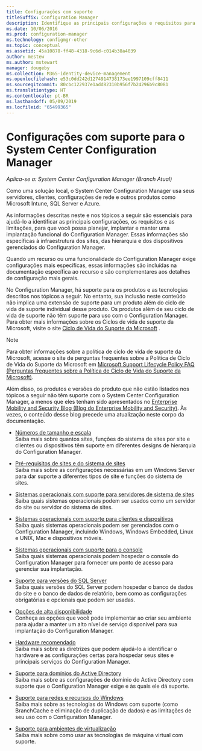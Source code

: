 ```yaml
---
title: Configurações com suporte
titleSuffix: Configuration Manager
description: Identifique as principais configurações e requisitos para que você possa planejar, implantar e manter uma implantação funcional do System Center Configuration Manager.
ms.date: 10/06/2016
ms.prod: configuration-manager
ms.technology: configmgr-other
ms.topic: conceptual
ms.assetid: 45a10878-ff48-4318-9c6d-c014b38a4039
author: mestew
ms.author: mstewart
manager: dougeby
ms.collection: M365-identity-device-management
ms.openlocfilehash: e53c0dd242d1274914738173ee1997109cff8411
ms.sourcegitcommit: 80cbc122937e1add82310b956f7b24296b9c8081
ms.translationtype: HT
ms.contentlocale: pt-BR
ms.lasthandoff: 05/09/2019
ms.locfileid: "65499365"
---
```

# <a name="supported-configurations-for-system-center-configuration-manager"></a>Configurações com suporte para o System Center Configuration Manager

*Aplica-se a: System Center Configuration Manager (Branch Atual)*

Como uma solução local, o System Center Configuration Manager usa seus servidores, clientes, configurações de rede e outros produtos como Microsoft Intune, SQL Server e Azure.

As informações descritas neste e nos tópicos a seguir são essenciais para ajudá-lo a identificar as principais configurações, os requisitos e as limitações, para que você possa planejar, implantar e manter uma implantação funcional do Configuration Manager.  Essas informações são específicas à infraestrutura dos sites, das hierarquia e dos dispositivos gerenciados do Configuration Manager.

Quando um recurso ou uma funcionalidade do Configuration Manager exige configurações mais específicas, essas informações são incluídas na documentação específica ao recurso e são complementares aos detalhes de configuração mais gerais.  

 No Configuration Manager, há suporte para os produtos e as tecnologias descritos nos tópicos a seguir. No entanto, sua inclusão neste conteúdo não implica uma extensão de suporte para um produto além do ciclo de vida de suporte individual desse produto. Os produtos além de seu ciclo de vida de suporte não têm suporte para uso com o Configuration Manager. Para obter mais informações sobre os Ciclos de vida de suporte da Microsoft, visite o site [Ciclo de Vida do Suporte da Microsoft](http://go.microsoft.com/fwlink/p/?LinkId=208270) .  

> [!NOTE]  
>  Para obter informações sobre a política de ciclo de vida de suporte da Microsoft, acesse o site de perguntas frequentes sobre a Política de Ciclo de Vida do Suporte da Microsoft em [Microsoft Support Lifecycle Policy FAQ (Perguntas frequentes sobre a Política de Ciclo de Vida do Suporte da Microsoft)](http://go.microsoft.com/fwlink/p/?LinkId=31976).  

 Além disso, os produtos e versões do produto que não estão listados nos tópicos a seguir não têm suporte com o System Center Configuration Manager, a menos que eles tenham sido apresentados no [Enterprise Mobility and Security Blog (Blog do Enterprise Mobility and Security)](https://blogs.technet.microsoft.com/enterprisemobility/).  Às vezes, o conteúdo desse blog precede uma atualização neste corpo da documentação.


-  [Números de tamanho e escala](../../../core/plan-design/configs/size-and-scale-numbers.md)  
Saiba mais sobre quantos sites, funções do sistema de sites por site e clientes ou dispositivos têm suporte em diferentes designs de hierarquia do Configuration Manager.

-  [Pré-requisitos de sites e do sistema de sites](../../../core/plan-design/configs/site-and-site-system-prerequisites.md)  
Saiba mais sobre as configurações necessárias em um Windows Server para dar suporte a diferentes tipos de site e funções do sistema de sites.

-  [Sistemas operacionais com suporte para servidores de sistema de sites](../../../core/plan-design/configs/supported-operating-systems-for-site-system-servers.md)  
Saiba quais sistemas operacionais podem ser usados como um servidor do site ou servidor do sistema de sites.

-  [Sistemas operacionais com suporte para clientes e dispositivos](../../../core/plan-design/configs/supported-operating-systems-for-clients-and-devices.md)  
Saiba quais sistemas operacionais podem ser gerenciados com o Configuration Manager, incluindo Windows, Windows Embedded, Linux e UNIX, Mac e dispositivos móveis.

-  [Sistemas operacionais com suporte para o console](../../../core/plan-design/configs/supported-operating-systems-consoles.md)  
Saiba quais sistemas operacionais podem hospedar o console do Configuration Manager para fornecer um ponto de acesso para gerenciar sua implantação.  

-  [Suporte para versões do SQL Server](../../../core/plan-design/configs/support-for-sql-server-versions.md)  
Saiba quais versões do SQL Server podem hospedar o banco de dados do site e o banco de dados de relatório, bem como as configurações obrigatórias e opcionais que podem ser usadas.

-  [Opções de alta disponibilidade](../../../protect/understand/high-availability-options.md)  
Conheça as opções que você pode implementar ao criar seu ambiente para ajudar a manter um alto nível de serviço disponível para sua implantação do Configuration Manager.

-  [Hardware recomendado](../../../core/plan-design/configs/recommended-hardware.md)  
Saiba mais sobre as diretrizes que podem ajudá-lo a identificar o hardware e as configurações certas para hospedar seus sites e principais serviços do Configuration Manager.

-  [Suporte para domínios do Active Directory](../../../core/plan-design/configs/support-for-active-directory-domains.md)  
Saiba mais sobre as configurações de domínio do Active Directory com suporte que o Configuration Manager exige e às quais ele dá suporte.

-  [Suporte para redes e recursos do Windows](../../../core/plan-design/configs/support-for-windows-features-and-networks.md)  
Saiba mais sobre as tecnologias do Windows com suporte (como BranchCache e eliminação de duplicação de dados) e as limitações de seu uso com o Configuration Manager.

-  [Suporte para ambientes de virtualização](../../../core/plan-design/configs/support-for-virtualization-environments.md)  
Saiba mais sobre como usar as tecnologias de máquina virtual com suporte.
